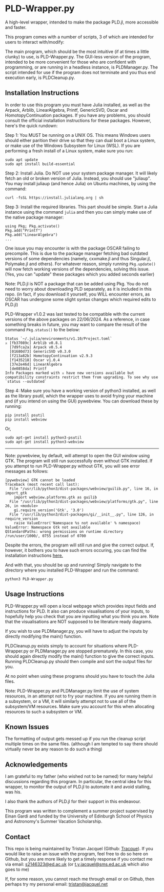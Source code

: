
# PLD-Wrapper.py

A high-level wrapper, intended to make the package PLD.jl, more accessible and faster.

This program comes with a number of scripts, 3 of which are intended for users to interact with/modify:

The main program, which should be the most intuitive (if at times a little clunky) to use, is PLD-Wrapper.py. 
The GUI-less version of the program, intended to be more convenient for those who are confident with programming, or are running in a headless instance, is PLDManager.py.
The script intended for use if the program does not terminate and you thus end execution early, is PLDCleanup.py.

## Installation Instructions

  
In order to use this program you must have Julia installed, as well as the Arpack, Arblib, LinearAlgebra, Printf, GenericSVD, Oscar and HomotopyContinuation packages. If you have any problems, you should consult the official installation instructions for these packages. However, here's the quick rundown:

Step 1: You MUST be running on a UNIX OS. This means Windows users should either parition their drive so that they can dual boot a Linux system, or make use of the Windows Subsystem for Linux (WSL). If you are performing a fresh install of a Linux system, make sure you run:

```
sudo apt update
sudo apt install build-essential
```

Step 2: Install Julia. Do NOT use your system package manager. It will likely fetch an old or broken version of Julia. Instead, you should use "juliaup". You may install juliaup (and hence Julia) on Ubuntu machines, by using the command:

```curl -fsSL https://install.julialang.org | sh ```

Step 3: Install the required libraries. This part should be simple. Start a Julia instance using the command ```julia``` and then you can simply make use of the native package manager:

```
using Pkg; Pkg.activate()
Pkg.add("Printf")
Pkg.add("LinearAlgebra")
...
```

One issue you may encounter is with the package OSCAR failing to precompile. This is due to the package manager fetching bad outdated versions of some dependencies (namely, cxxmake.jl and thus Singular.jl, Polymake.jl and others). For whatever reason, simply running ```Pkg.update()``` will now fetch working versions of the dependencies, solving this issue. (Yes, you can "update" these packages which you added seconds earlier)

Note: PLD.jl is NOT a package that can be added using Pkg. You do not need to worry about downloading PLD separately, as it is included in this repo. (in fact, if you download it yourself, you WILL encounter errors, as OSCAR has undergone some slight syntax changes which required edits to PLD.jl)

PLD-Wrapper v1.0.2 was last tested to be compatible with the current versions of the above packages on 22/06/2024. As a reference, in case something breaks in future, you may want to compare the result of the command ```Pkg.status()``` to the below:

```
Status `~/.julia/environments/v1.10/Project.toml`
⌅ [fb37089c] Arblib v0.8.1
  [7d9fca2a] Arpack v0.5.4
  [01680d73] GenericSVD v0.3.0
  [f213a82b] HomotopyContinuation v2.9.3
  [f1435218] Oscar v1.0.4
  [37e2e46d] LinearAlgebra
  [de0858da] Printf
Info Packages marked with ⌅ have new versions available but compatibility constraints restrict them from upgrading. To see why use `status --outdated`
```

Step 4: Make sure you have a working version of python3 installed, as well as the library psutil, which the wrapper uses to avoid frying your machine and (if you intend on using the GUI) pywebview. You can download these by running:

```
pip install psutil
pip install webview
```

Or, 

```
sudo apt-get install python3-psutil
sudo apt-get install python3-webview
```

------

Note: pywebview, by default, will attempt to open the GUI window using GTK. The program will still run successfully even without GTK installed. If you attempt to run PLD-Wrapper.py without GTK, you will see error messages as follows:

```
[pywebview] GTK cannot be loaded
Traceback (most recent call last):
  File "/usr/lib/python3/dist-packages/webview/guilib.py", line 16, in import_gtk
    import webview.platforms.gtk as guilib
  File "/usr/lib/python3/dist-packages/webview/platforms/gtk.py", line 26, in <module>
    gi.require_version('Gtk', '3.0')
  File "/usr/lib/python3/dist-packages/gi/__init__.py", line 126, in require_version
    raise ValueError('Namespace %s not available' % namespace)
ValueError: Namespace Gtk not available
QStandardPaths: wrong permissions on runtime directory /run/user/1000/, 0755 instead of 0700
```
Despite the errors, the program will still run and give the correct output. If, however, it bothers you to have such errors occuring, you can find the installation instructions [here.](https://www.gtk.org/docs/installations/index)

And with that, you should be up and running! Simply navigate to the directory where you installed PLD-Wrapper and run the command:

```
python3 PLD-Wrapper.py
```

## Usage Instructions

PLD-Wrapper.py will open a local webpage which provides input fields and instructions for PLD. It also can produce visualisations of your inputs, to hopefully help you check that you are inputting what you think you are. Note that the visualisations are NOT supposed to be literature ready diagrams.

If you wish to use PLDManager.py, you will have to adjust the inputs by directly modifying the main() function. 

PLDCleanup.py exists simply to account for situations where PLD-Wrapper.py or PLDManager.py are stopped prematurely. In this case, you should again directly modify the main() function to give the correct inputs. Running PLDCleanup.py should then compile and sort the output files for you.

At no point when using these programs should you have to touch the Julia files.

Note: PLD-Wrapper.py and PLDManager.py limit the use of system resources, in an attempt not to fry your machine. If you are running them in a subsystem, or a VM, it will similarly attempt not to use all of the subsystem/VM resources. Make sure you account for this when allocating resources to such a subsystem or VM.

## Known Issues

The formatting of output gets messed up if you run the cleanup script multiple times on the same files. (although I am tempted to say there should virtually never be any reason to do such a thing)

## Acknowledgements

I am grateful to my father (who wished not to be named) for many helpful discussions regarding this program. In particular, the central idea for this wrapper, to monitor the output of PLD.jl to automate it and avoid stalling, was his.

I also thank the authors of PLD.jl for their support in this endeavour.

This program was written to complement a summer project supervised by Einan Gardi and funded by the University of Edinburgh School of Physics and Astronomy's Summer Vacation Scholarship.

## Contact

This repo is being maintained by Tristan Jacquel (Github: [Tracque](https://github.com/Tracque)). If you would like to raise an issue with the program, feel free to do so here on Github, but you are more likely to get a timely response if you contact me via email: s2146323@ed.ac.uk (or t.y.jacquel@sms.ed.ac.uk which also goes to me)

If, for some reason, you cannot reach me through email or on Github, then perhaps try my personal email: tristan@jacquel.net
